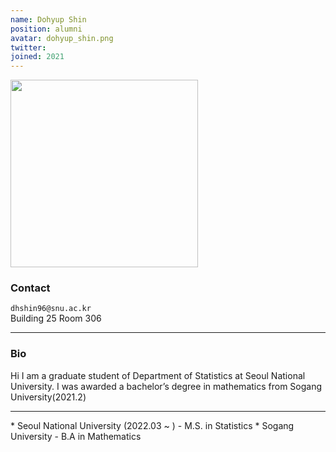 ```yaml
---
name: Dohyup Shin
position: alumni
avatar: dohyup_shin.png
twitter:
joined: 2021
---
```


<img width="300" src="{{site.baseurl}}/images/people/{{page.avatar}}" data-action="zoom">

### Contact

<i class="fa fa-envelope-o"></i>  `dhshin96@snu.ac.kr`<br>
<i class="fa fa-building"></i> Building 25 Room 306 <br>

<hr>

### Bio

Hi I am a graduate student of Department of Statistics at Seoul National University. I was awarded a bachelor’s degree in mathematics from Sogang University(2021.2)

<hr>
* Seoul National University (2022.03 ~ )
    - M.S. in Statistics
* Sogang University
    - B.A in Mathematics

